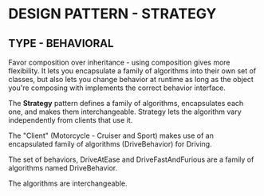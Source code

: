 DESIGN PATTERN - STRATEGY
==============

TYPE - BEHAVIORAL
--------------

Favor composition over inheritance - using composition gives more flexibility. It lets you encapsulate a family of algorithms into their own set of classes, but also lets you change behavior at runtime as long as the object you're composing with implements the correct behavior interface. 

The **Strategy** pattern defines a family of algorithms, encapsulates each one, and makes them interchangeable. Strategy lets the algorithm vary independently from clients that use it.

The "Client" (Motorcycle - Cruiser and Sport) makes use of an encapsulated family of algorithms (DriveBehavior) for Driving. 

The set of behaviors, DriveAtEase and DriveFastAndFurious are a family of algorithms named DriveBehavior.

The algorithms are interchangeable.

